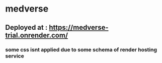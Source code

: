 # medverse

## Deployed at : https://medverse-trial.onrender.com/

### some css isnt applied due to some schema of render hosting service
